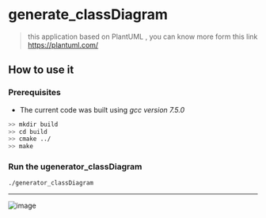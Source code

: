 # generate_classDiagram 

> this application based on PlantUML , you can know more form this link https://plantuml.com/
<!-- TODO: An introduction about the project and its use-cases shall be written here. -->
## How to use it
### Prerequisites
- The current code was built using *gcc version 7.5.0*

```bash
>> mkdir build
>> cd build
>> cmake ../
>> make
```

### Run the ugenerator_classDiagram

```bash
./generator_classDiagram
```

----------------------------

![image](https://user-images.githubusercontent.com/66727825/178539669-2a5e2492-5d6c-4f9d-8713-72f748ba00f3.png)

